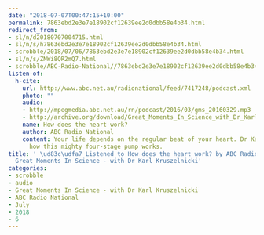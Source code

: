 ```yaml
---
date: "2018-07-07T00:47:15+10:00"
permalink: 7863ebd2e3e7e18902cf12639ee2d0dbb58e4b34.html
redirect_from:
- sl/n/d20180707004715.html
- sl/n/s/h7863ebd2e3e7e18902cf12639ee2d0dbb58e4b34.html
- scrobble/2018/07/06/7863ebd2e3e7e18902cf12639ee2d0dbb58e4b34.html
- sl/n/s/ZNWi8QR2mQ7.html
- scrobble/ABC-Radio-National//7863ebd2e3e7e18902cf12639ee2d0dbb58e4b34.html
listen-of:
  h-cite:
    url: http://www.abc.net.au/radionational/feed/7417248/podcast.xml
    photo: ""
    audio:
    - http://mpegmedia.abc.net.au/rn/podcast/2016/03/gms_20160329.mp3
    - http://archive.org/download/Great_Moments_In_Science_with_Dr_Karl_Kruszelnicki-Podcast-by-ABC_Radio_National/How_does_the_heart_work.mp3
    name: How does the heart work?
    author: ABC Radio National
    content: Your life depends on the regular beat of your heart. Dr Karl explains
      how this mighty four-stage pump works.
title: ' \ud83c\udfa7 Listened to How does the heart work? by ABC Radio National From
  Great Moments In Science - with Dr Karl Kruszelnicki'
categories:
- scrobble
- audio
- Great Moments In Science - with Dr Karl Kruszelnicki
- ABC Radio National
- July
- 2018
- 6
---
```

